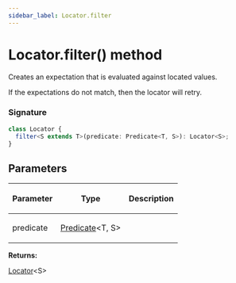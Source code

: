 ```yaml
---
sidebar_label: Locator.filter
---
```


# Locator.filter() method

Creates an expectation that is evaluated against located values.

If the expectations do not match, then the locator will retry.

### Signature

```typescript
class Locator {
  filter<S extends T>(predicate: Predicate<T, S>): Locator<S>;
}
```

## Parameters

<table><thead><tr><th>

Parameter

</th><th>

Type

</th><th>

Description

</th></tr></thead>
<tbody><tr><td>

predicate

</td><td>

[Predicate](./puppeteer.predicate.md)&lt;T, S&gt;

</td><td>

</td></tr>
</tbody></table>

**Returns:**

[Locator](./puppeteer.locator.md)&lt;S&gt;
